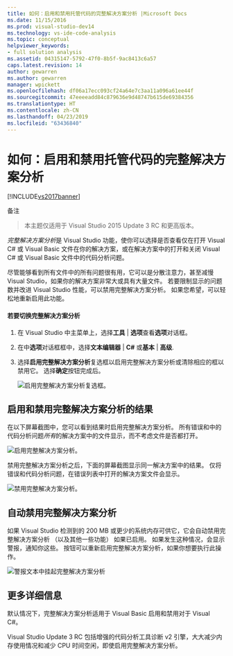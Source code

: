 ```yaml
---
title: 如何：启用和禁用托管代码的完整解决方案分析 |Microsoft Docs
ms.date: 11/15/2016
ms.prod: visual-studio-dev14
ms.technology: vs-ide-code-analysis
ms.topic: conceptual
helpviewer_keywords:
- full solution analysis
ms.assetid: 04315147-5792-47f0-8b5f-9ac8413c6a57
caps.latest.revision: 14
author: gewarren
ms.author: gewarren
manager: wpickett
ms.openlocfilehash: df06a17ecc093cf24a64e7c3aa11a096a61ee44f
ms.sourcegitcommit: 47eeeeadd84c879636e9d48747b615de69384356
ms.translationtype: HT
ms.contentlocale: zh-CN
ms.lasthandoff: 04/23/2019
ms.locfileid: "63436840"
---
```

# <a name="how-to-enable-and-disable-full-solution-analysis-for-managed-code"></a>如何：启用和禁用托管代码的完整解决方案分析
[!INCLUDE[vs2017banner](../includes/vs2017banner.md)]

备注
> 本主题仅适用于 Visual Studio 2015 Update 3 RC 和更高版本。  
  
 *完整解决方案分析*是 Visual Studio 功能，使你可以选择是否查看仅在打开 Visual C# 或 Visual Basic 文件在你的解决方案，或在解决方案中的打开和关闭 Visual C# 或 Visual Basic 文件中的代码分析问题。  
  
 尽管能够看到所有文件中的所有问题很有用，它可以是分散注意力，甚至减慢 Visual Studio，如果你的解决方案非常大或具有大量文件。  若要限制显示的问题数并改进 Visual Studio 性能，可以禁用完整解决方案分析。 如果您希望，可以轻松地重新启用此功能。  
  
#### <a name="to-toggle-full-solution-analysis"></a>若要切换完整解决方案分析  
  
1. 在 Visual Studio 中主菜单上，选择**工具** &#124; **选项**查看**选项**对话框。  
  
2. 在中**选项**对话框框中，选择**文本编辑器** &#124; **C#** 或**基本** &#124; **高级**.  
  
3. 选择**启用完整解决方案分析**复选框以启用完整解决方案分析或清除相应的框以禁用它。 选择**确定**按钮完成后。  
  
     ![启用完整解决方案分析复选框。](../code-quality/media/fsa-toolsoptions.png "FSA_ToolsOptions")  
  
## <a name="results-of-enabling-and-disabling-full-solution-analysis"></a>启用和禁用完整解决方案分析的结果  
 在以下屏幕截图中，您可以看到结果时启用完整解决方案分析。 所有错误和中的代码分析问题*所有*的解决方案中的文件显示，而不考虑文件是否都打开。  
  
 ![启用完整解决方案分析。](../code-quality/media/fsa-enabled.png "FSA_Enabled")  
  
 禁用完整解决方案分析之后，下面的屏幕截图显示同一解决方案中的结果。 仅将错误和代码分析问题，在错误列表中打开的解决方案文件会显示。  
  
 ![禁用完整解决方案分析。](../code-quality/media/fsa-disabled.png "FSA_Disabled")  
  
## <a name="automatically-disabling-full-solution-analysis"></a>自动禁用完整解决方案分析  
 如果 Visual Studio 检测到的 200 MB 或更少的系统内存可供它，它会自动禁用完整解决方案分析 （以及其他一些功能） 如果已启用。 如果发生这种情况，会显示警报，通知你这些。 按钮可以重新启用完整解决方案分析，如果你想要执行此操作。  
  
 ![警报文本中挂起完整解决方案分析](../code-quality/media/fsa-alert.png "FSA_Alert")  
  
## <a name="additional-details"></a>更多详细信息  
 默认情况下，完整解决方案分析适用于 Visual Basic 启用和禁用对于 Visual C#。  
  
 Visual Studio Update 3 RC 包括增强的代码分析工具诊断 v2 引擎，大大减少内存使用情况和减少 CPU 时间空闲，即使启用完整解决方案分析。
